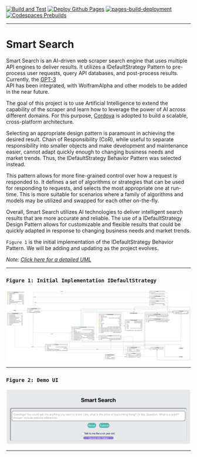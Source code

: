 [![Build and Test](https://github.com/dellius-alexander/Smart-Search/actions/workflows/build.yml/badge.svg?branch=main)](https://github.com/dellius-alexander/Smart-Search/actions/workflows/build.yml)
[![Deploy Github Pages](https://github.com/dellius-alexander/Smart-Search/actions/workflows/github-pages.yml/badge.svg)](https://github.com/dellius-alexander/Smart-Search/actions/workflows/github-pages.yml)
[![pages-build-deployment](https://github.com/dellius-alexander/Smart-Search/actions/workflows/pages/pages-build-deployment/badge.svg?branch=gh-pages)](https://github.com/dellius-alexander/Smart-Search/actions/workflows/pages/pages-build-deployment)
[![Codespaces Prebuilds](https://github.com/dellius-alexander/Smart-Search/actions/workflows/codespaces/create_codespaces_prebuilds/badge.svg)](https://github.com/dellius-alexander/Smart-Search/actions/workflows/codespaces/create_codespaces_prebuilds)

---

# Smart Search


Smart Search is an AI-driven web scraper search engine that uses multiple API engines 
to deliver results. It utilizes a IDefaultStrategy Pattern to pre-process user requests, query 
API databases, and post-process results. Currently, the [GPT-3](https://chat.openai.com)  
API has been integrated, with WolframAlpha and other models to be added in the near future.

The goal of this project is to use Artificial Intelligence to extend the capability of 
the scraper and learn how to leverage the power of AI across different domains. For this 
purpose, [Cordova](https://github.com/dellius-alexander/Cordova-React-App.git)  is adopted 
to build a scalable, cross-platform architecture.

Selecting an appropriate design pattern is paramount in achieving the desired result. Chain 
of Responsibility (CoR), while useful to separate responsibility into smaller objects and 
make development and maintenance easier, cannot adapt quickly enough to changing business 
needs and market trends. Thus, the IDefaultStrategy Behavior Pattern was selected instead.

This pattern allows for more fine-grained control over how a request is responded to. It 
defines a set of algorithms or strategies that can be used for responding to requests, and 
selects the most appropriate one at run-time. This is more suitable for scenarios where a 
family of algorithms and models may be utilized and swapped for each other on-the-fly.

Overall, Smart Search utilizes AI technologies to deliver intelligent search results that 
are more accurate and reliable. The use of a IDefaultStrategy Design Pattern allows for customizable 
and flexible results that could be quickly adapted in response to changing business needs 
and market trends.

`Figure 1` is the initial implementation of the IDefaultStrategy Behavior Pattern. We will be 
adding and updating as the project evolves.

*Note: [Click here for a detailed UML](docs/Smart-Search-design-pattern-info.md)*

---

### `Figure 1: Initial Implementation IDefaultStrategy`

[![AI IDefaultStrategy Behavior Pattern](./docs/images/pipeline-strategy-pattern-4.png)](./docs/images/pipeline-strategy-pattern-4.png)

---

### `Figure 2: Demo UI`

[![Smart Search UI](./docs/images/ui-snapshot.png)](https://dellius-alexander.github.io/Smart-Search/)

---
